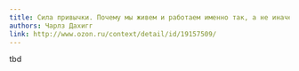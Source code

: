 ```yaml
---
title: Сила привычки. Почему мы живем и работаем именно так, а не иначе
authors: Чарлз Дахигг
link: http://www.ozon.ru/context/detail/id/19157509/
---
```


tbd
